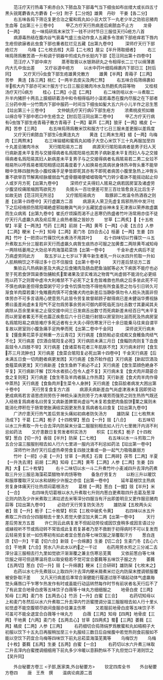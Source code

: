 <!-- { "loadSidebar": true } -->
　　范汪疗天行热毒下痢赤白久下脓血及下部毒气当下细虫如布丝缕大或长四五寸黒头锐尾麝香丸方麝香【一分】附子【二分炮】雄黄　丹砂　干姜【各二分】
　　右五味各捣下筛讫复更合治之蜜和爲丸如小豆大饮下一丸老少半之効验忌猪肉生血等【出第三十三卷中】
　　甲乙方疗天行热病差后痢脓血不止方
　　龙骨【一两】
　　右一味捣研爲末米饮下一钱不计时节日三服佳天行疮方八首
　　病源毒热结在腹内谷气衰毒气盛三虫动作食人五藏多令泄痢下部疮痒若下唇内生疮但欲寐者此虫食下部也重者肛烂见五藏【出第九卷中】
　　深师疗天行下部疮烂方
　　乌梅【二七枚去核】大蒜【二七枚】屋尘【半升筛取细者】
　　右三味捣筛爲散苦酒一升和调于铜器中煎成丸作长挺内下部【范汪同出第十四卷中】
　　范汪疗人下部中痒方
　　蒸枣取膏以水银熟研丸之令相得长二三寸以绵薄裹内大孔中虫出差
　　又疗谷道中疮方
　　以水中荇叶细捣绵裹内下部日三【肘后同】
　　又疗天行虫食下部生疮雄黄兑散方
　　雄黄【半两】青葙子【三两】苦参　黄连【各三两】桃仁【一两半去皮尖及两仁熬】
　　右五味合捣筛绵裹如半核大内下部亦可米汁服方寸匕日三服忌猪肉冷水及热麪炙肉蒜等物
　　又桂枝汤疗天行病方
　　桂心【二两】小蓝【二两】
　　右二味防咀以水一斗煮取二升半内猪肝十两去上膜细研着汤中和令相得临时小温若毒悉在腹内尽服之在下部者三分药中用一分竹筒内下部中服药一时间当下细虫如髪大五六升小儿半作之忌生葱【竝出第三十三卷中】
　　文仲姚氏疗天行病下部生疮方
　　浓煮桃皮煎如糖以绵合导下部中若口中生疮含之【肘后范汪同出第二卷中】
　　甲乙方疗天行病有虫蚀下部生疮青葙子散方青葙子【一两】雚芦【二两】狼牙【一两】橘皮【一两】苦参【三两】
　　右五味捣筛爲散米饮和服方寸匕日三服未差更服以差爲度
　　又疗天行痢脓血下部生虫黄连丸方
　　黄连【三两末生用】蜡【一两】乌梅肉【三两熬末】
　　右三味镕蜡和蜜爲丸如梧子大空心米饮下三十丸再服加至四十丸差忌猪肉冷水
　　天行隂阳易方二首
　　病源天行隂阳易病者是男子妇人天行病新差未平复而与交接得病者名爲隂阳易也其男子病新差未平复而妇人与之交接得病者名爲阳易其妇人新病差未平复男子与之交接得病者名爲隂易若二男二女竝不相易所以呼爲易者隂阳相感动其毒度着于人如换易也其病状身体热冲胷头重不能举眼中生眵四肢拘急小腹绞痛手足拳皆即死其亦有不即死者病苦小腹里急热上冲胷头重不欲举百节解离经脉缓弱血气虚骨髓竭便嘘嘘吸吸气力转少着牀不能摇动起止仰人或岁月方死【出第九卷中】
　　深师疗丈夫得妇人隂易之病若因房室及诸虚劳少腹坚绞痛隂缩困笃欲死方
　　灸隂头一百壮便差可至三百壮皆愈良无比后生子如故无妨【范汪同无所忌】
　　又疗隂阳易病方
　　取豚卵二枚温令热酒吞之则差【出第十四卷中】天行虚羸方二首
　　病源夫人荣卫先虚复爲邪热所中发汗吐下之后经络损伤隂阳竭絶虚邪始散眞气尚少五藏犹虚谷神未复无津液以荣养故虚羸而生众病焉【出第九卷中】崔氏疗烦躁而渇不止恶寒仍热盛者竹叶汤常用亦佳不徒疗天行凡虚羸久病及疟后胷上痰热者服之皆妙方
　　甘草【二两炙】【十五枚擘】半夏【一两洗】芍药【三两】前胡【一两】黄芩【一两】小麦【五合】人参【二两】粳米【一升】知母【二两】麦门冬【四合去心】栝蒌【一两】生姜【四两】竹叶【一把须以竹蓧饮代水煮汤不用其叶】
　　右十四味切以竹蓧饮一斗五升煮取五升分三服若非天行而虚羸久病胷生痰热亦可服之加黄耆二两除黄芩减知母一两除栝蒌用之大効忌羊肉海藻菘菜饧【出第一卷中】
　　千金补虚大病后不足万病虚劳同此方
　　取五岁以上七岁以下黄牛新生者乳一升以水四升煎取一升如人肌稍稍饮之不得过多十日不住服佳【出第十卷中】
　　天行差后禁忌方二首
　　集验云凡热病新差及大病之后食猪肉及肠血肥鱼油腻等必大下痢医不能疗也必至于死若食饼饵粢黍饴脯鲙炙栗诸果及坚实难消之物胃气尚虚弱不能消化必更结热以药下之则胃中虚冷大利难禁不下必死下之复危皆难救也热病之后多坐此死不可不慎也病新差但得食糜粥宁可少食令饥慎勿饱不得他有所食虽思之勿与引日转久可渐食羊肉糜若羮汁兔雉鹿肉慎不可食猪犬肉也新差后当静卧慎勿令人梳头洗面非但体劳亦不可多言语用心使意劳凡此皆令劳复故督邮顾子献得病已差未健诣华旉视脉旉曰虽差尚虚未复阳气不足勿爲劳事余劳尚可御内即死临死当吐舌数寸其妻闻其夫病除从百余里来省之止宿交接中间三日发病舌出数寸而死病新差未经百日气未平复而以房室者畧无不死也葢正疾愈后六十日已能行射猎以房室则吐涎而死及热病房室名爲隂阳易之病皆难疗多死近者有士大夫小得伤寒发汗已十余日能乗马往来自谓平复故以房室则小腹急痛手足拘拳而死【出第二卷中千金同】
　　深师说天行病未复【彊食黄花菜手足稍重一方云青花】天行病差【食防鲙必变成痴又食鳠鱼肉结气不化】天行病差【饮酒合隂阳复必死】天行病损未满三月日【食鲻防肉则复下血食盐豉令人四肢不举】天行病差【食诸菜有花者三年肌肤不充】天行病未好时【食生芥三月流肿也】天行病差【食菜合隂阳复必死出第十四卷中】千金天行病差【后未满五日食一切肉麪者病更发困】天行病差【食芥鲙作疽】天行病差【新起饮酒及食薤菜病更发】天行病新差【食生鱼鲊下痢必不止】天行病差【食生菜顔色絶身不平复】天行病新汗解【饮冷水者损心包令人虚不复】天行病未复【食犬肉幷葫荽合食之复则死】天行病差【食生枣及羊肉者膈上作热蒸】天行新差【食犬肉羊肉作骨中蒸热】天行病差【食鱼肉并生菜令人身肿】天行病差【食蒜脍者病发大困出第十卷中】
　　天行劳复食复方六首
　　病源夫病新差血气尚虚津液未复因即劳动更成病焉若言语思虑则劳伤于神梳头澡洗则劳于力未堪劳而强劳之则生热热气既还入经络复爲病者名曰劳复又病新差脾胃尚虚谷气未复若食肥肉鱼脍饼栗之属则未能消化停积在于肠胃使胀满结实因更发热复爲病者名曰食复【竝出第九卷中】
　　广济疗患天行热气差后劳发头痛如初病者防矢汤方
　　雄防屎【三七枚熬末汤成下】干葛【二两】栀子【十四枚擘】葱白【一升】豉【八合】
　　右五味切以水三升煮取一升七合去滓内防屎末分温二服服别相去如人行六七里微汗内消不利忌如药法
　　又疗患数日复劳发者枳实汤方
　　枳实【三枚炙】栀子【十四枚擘】葱白【切一升】香豉【半升】防屎【二七枚】
　　右五味以水一斗煎取二升五合分温三服服别相去如人行六七里进一服内消不利忌如药法【竝出第一卷中】
　　深师竹叶汤疗天行后虚热牵劳食复四肢沈重或一卧一起气力吸吸羸弱方
　　竹叶【一把】小麦【一升】甘草【一两炙】石膏【二两碎】茯苓【二两】半夏【一升洗去滑】前胡【二两】知母【二两】黄芩【二两】人参【二两】生姜【四两】大【二十枚擘】
　　右十二味切以水一斗二升煮竹叶小麦减四升去滓内药煮取三升分三服忌海藻菘菜醋物羊肉饧等物
　　备急疗劳复方
　　以粉三升以暖饮和服厚覆取汗又以水和胡粉少许服之亦佳【出第一卷中】
　　延年葛根饮主热病劳复身体痛天行壮热烦闷葛根汤方
　　葛根【一两】葱白【一握】豉【半升】米【一合】
　　右四味先切葛根以水九升煮取七升则内葱白更煮取四升去葛及葱滓讫则内防及少许米煮取三沸竝滤去米等滓分四服当有汗出即差明旦又更作服忌猪肉蒜等【竝出第九卷中】
　　必効疗天行劳复防矢汤方
　　雄防屎【五枚两头尖者】豉【一升】栀子【二十枚擘】枳实【三枚中破炙令黄】
　　右四味以水五升煮取二升四合分四服相去十里久若觉大便涩加大黄二两【出第一卷中】
　　天行差后劳发方五首
　　许仁则云此病复发不但起动劳役或因饮食稍多或因言语过分或縁视听不节或爲动转不常皆成此复若复甚者乃至不救剧于初得病时不可以复发而云轻易劳复状一如伤寒初有如此者宜合葱白等七味饮服之渐覆取汗方
　　葱白连须【切一升】干葛【切六合】新豉【一合绵裹】生姜【切二合】生麦门冬【去心六合】干地黄【六合】劳水八升此水以杓之一千过
　　右药用劳水煎之三分减二去滓分温三服相去行九里如觉欲汗渐渐覆之兼主伤寒忌芜荑
　　又依前葱白等七味饮服之得可但适寒温将息以取安稳若不觉可宜合萎蕤等五味饮子服之方
　　萎蕤【五两切】葱白【切一升】豉【一升绵裹】粳米【三合研碎】雄防屎【七枚末之】
　　右药以水七升先煮豉以上取四升汁去滓内粳米屑煮米烂讫内防屎末搅调顿服覆被安卧取汗差
　　又凡天行病差后凖常合渐健能行履遂过限不堪起动体气虚羸毎觉头痛唇口干乍寒乍热发作有时或虽能行动运转然每作时节有前状者名天行后不了了有此宜合地骨白皮等五味饮子白薇等十味丸方细细服之
　　地骨白皮【三两】知母【三两】麦门冬【五两去心】竹沥【一升】白蜜【三合】
　　右药切知母以上和麦门冬然后以水六升煮取二升去滓内竹沥蜜搅调分温三服服相去如人行十里乆如觉虚不能空腹顿尽欲间食服亦佳兼主伤寒
　　又若服前地骨白皮等五味饮子不可虽可不能全退宜合白薇等十味丸方
　　白薇【三两】知母【四两】地骨皮【三两】干地黄【六两】麦门冬【五两去心】甘草【四两炙】蜀【三两】萎蕤【三两】橘皮【二两】人参【三两】
　　右药细切合捣筛绢罗爲散蜜和丸如梧桐子大初服以饮下十五丸日再服稍加至三十丸服经三数日后自候腹中若觉热则食前服如不能以空饮下药宜合乌梅等四味饮下前丸忌菘菜海藻芜荑等
　　乌梅饮方
　　乌梅【十枚】萎蕤【五两】生姜【五两】白蜜【一合】
　　右药切以水六升煮三味取二升去滓内白蜜搅调细细用下前丸多少冷暖以意斟酌纵不下丸但觉口干渇则饮之【吴升同】









　　外台秘要方卷三
<子部,医家类,外台秘要方>
　　钦定四库全书
　　外台秘要方卷四
　　唐　王焘　撰
　　温病论病源二首
